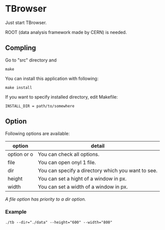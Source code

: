# TBrowser

Just start TBrowser.

ROOT (data analysis framework made by CERN) is needed.


## Compling

Go to "src" directory and

	make


You can install this application with following:

	make install

If you want to specify installed directory, edit Makefile:

	INSTALL_DIR = path/to/somewhere


## Option

Following options are available:

 option      | detail 
 ----------- | ------------------------------------------------- 
 option or o | You can check all options. 
 file        | You can open onyl 1 file.
 dir         | You can specify a directory which you want to see.
 height      | You can set a hight of a window in px. 
 width       | You can set a width of a window in px. 

*A file option has priority to a dir option.*

### Example

	./tb --dir="./data" --height="600" --width="800"


